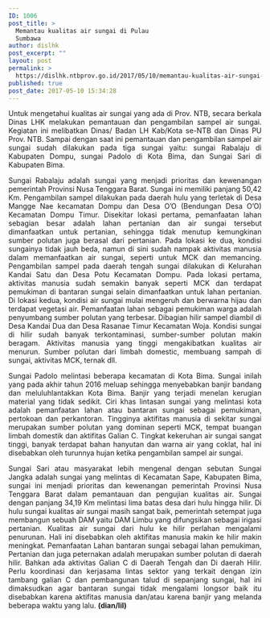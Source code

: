 ```yaml
---
ID: 1006
post_title: >
  Memantau kualitas air sungai di Pulau
  Sumbawa
author: dislhk
post_excerpt: ""
layout: post
permalink: >
  https://dislhk.ntbprov.go.id/2017/05/10/memantau-kualitas-air-sungai-di-pulau-sumbawa/
published: true
post_date: 2017-05-10 15:34:28
---
```

<p style="text-align: justify;">Untuk mengetahui kualitas air sungai yang ada di Prov. NTB, secara berkala Dinas LHK melakukan pemantauan dan pengambilan sampel air sungai. Kegiatan ini melibatkan Dinas/ Badan LH Kab/Kota se-NTB dan Dinas PU Prov. NTB. Sampai dengan saat ini pemantauan dan pengambilan sampel air sungai sudah dilakukan pada tiga sungai yaitu: sungai Rabalaju di Kabupaten Dompu, sungai Padolo di Kota Bima, dan Sungai Sari di Kabupaten Bima.</p>
<p style="text-align: justify;">Sungai Rabalaju adalah sungai yang menjadi prioritas dan kewenangan pemerintah Provinsi Nusa Tenggara Barat. Sungai ini memiliki panjang 50,42 Km. Pengambilan sampel dilakukan pada daerah hulu yang terletak di Desa Mangge Nae kecamatan Dompu dan Desa O’O (Bendungan Desa O’O) Kecamatan Dompu Timur. Disekitar lokasi pertama, pemanfaatan lahan sebagian besar adalah lahan pertanian dan air sungai tersebut dimanfaatkan untuk pertanian, sehingga tidak menutup kemungkinan sumber polutan juga berasal dari pertanian. Pada lokasi ke dua, kondisi sungainya tidak jauh beda, namun di sini sudah nampak aktivitas manusia dalam memanfaatkan air sungai, seperti untuk MCK dan memancing. Pengambilan sampel pada daerah tengah sungai dilakukan di Kelurahan Kandai Satu dan Desa Potu Kecamatan Dompu. Pada lokasi pertama, aktivitas manusia sudah semakin banyak seperti MCK dan terdapat pemukiman di bantaran sungai selain dimanfaatkan untuk lahan pertanian. Di lokasi kedua, kondisi air sungai mulai mengeruh dan berwarna hijau dan terdapat vegetasi air. Pemanfaatan lahan sebagai pemukiman warga adalah penyumbang sumber polutan yang terbesar. Dibagian hilir sampel diambil di Desa Kandai Dua dan Desa Rasanae Timur Kecamatan Woja. Kondisi sungai di hilir sudah banyak terkontaminasi, sumber-sumber polutan makin beragam. Aktivitas manusia yang tinggi mengakibatkan kualitas air menurun. Sumber polutan dari limbah domestic, membuang sampah di sungai, aktivitas MCK, ternak dll.</p>
<p style="text-align: justify;">Sungai Padolo melintasi beberapa kecamatan di Kota Bima. Sungai inilah yang pada akhir tahun 2016 meluap sehingga menyebabkan banjir bandang dan meluluhlantakkan Kota Bima. Banjir yang terjadi menelan kerugian material yang tidak sedikit. Ciri khas lintasan sungai yang melintasi kota adalah pemanfaatan lahan atau bantaran sungai sebagai pemukiman, pertokoan dan perkantoran. Tingginya aktifitas manusia di sekitar sungai merupakan sumber polutan yang dominan seperti MCK, tempat buangan limbah domestik dan aktifitas Galian C. Tingkat kekeruhan air sungai sangat tinggi, banyak terdapat bahan hanyutan dan warna air yang coklat, hal ini disebabkan oleh turunnya hujan ketika pengambilan sampel air sungai.</p>
<p style="text-align: justify;">Sungai Sari atau masyarakat lebih mengenal dengan sebutan Sungai Jangka adalah sungai yang melintas di Kecamatan Sape, Kabupaten Bima, sungai ini menjadi prioritas dan kewenangan pemerintah Provinsi Nusa Tenggara Barat dalam pemantauan dan pengujian kualitas air. Sungai dengan panjang 34,19 Km melintasi lima batas desa dari hulu hingga hilir. Di hulu sungai kualitas air sungai masih sangat baik, pemerintah setempat juga membangun sebuah DAM yaitu DAM Limbu yang difungsikan sebagai irigasi pertanian. Kualitas air sungai dari hulu ke hilir perlahan mengalami penurunan. Hali ini disebabkan oleh aktifitas manusia makin ke hilir makin meningkat. Pemanfaatan Lahan bantaran sungai sebagai lahan pemukiman, Pertanian dan juga peternakan adalah merupakan sumber polutan di daerah hilir. Bahkan ada aktivitas Galian C di Daerah Tengah dan Di daerah Hilir. Perlu koordinasi dan kerjasama lintas sektor yang terkait dengan izin tambang galian C dan pembangunan talud di sepanjang sungai, hal ini dimaksudkan agar bantaran sungai tidak mengalami longsor baik itu disebabkan karena aktifitas manusia dan/atau karena banjir yang melanda beberapa waktu yang lalu. <strong>(dian/lil)</strong></p>